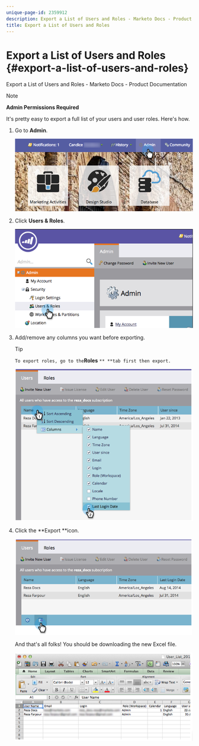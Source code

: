 ```yaml
---
unique-page-id: 2359912
description: Export a List of Users and Roles - Marketo Docs - Product Documentation
title: Export a List of Users and Roles
---
```


# Export a List of Users and Roles {#export-a-list-of-users-and-roles}

Export a List of Users and Roles - Marketo Docs - Product Documentation

>[!NOTE]
>
>**Admin Permissions Required**

It's pretty easy to export a full list of your users and user roles. Here's how.

1. Go to **Admin**.

   ![](assets/adminhand.png)

1. Click **Users & Roles**.

   ![](assets/image2014-9-10-9-3a25-3a27.png)

1. Add/remove any columns you want before exporting.

   >[!TIP]
   >
   >`To export roles, go to the`**Roles** `** **tab first then export.`

   ![](assets/image2014-9-10-9-3a25-3a49.png)

1. Click the **Export **icon.

   ![](assets/image2014-9-10-9-3a26-3a3.png)

   And that's all folks! You should be downloading the new Excel file.

   ![](assets/image2014-9-10-9-3a26-3a17.png)

